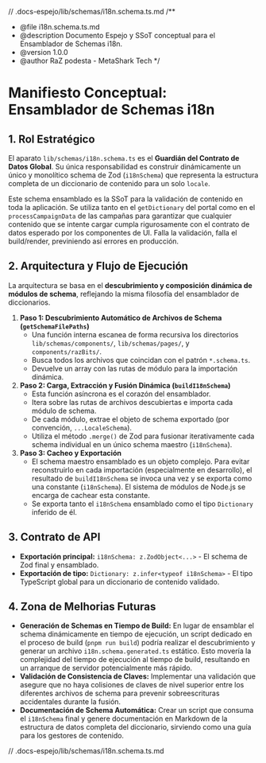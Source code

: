// .docs-espejo/lib/schemas/i18n.schema.ts.md
/**
 * @file i18n.schema.ts.md
 * @description Documento Espejo y SSoT conceptual para el Ensamblador de Schemas i18n.
 * @version 1.0.0
 * @author RaZ podesta - MetaShark Tech
 */

# Manifiesto Conceptual: Ensamblador de Schemas i18n

## 1. Rol Estratégico

El aparato `lib/schemas/i18n.schema.ts` es el **Guardián del Contrato de Datos Global**. Su única responsabilidad es construir dinámicamente un único y monolítico schema de Zod (`i18nSchema`) que representa la estructura completa de un diccionario de contenido para un solo `locale`.

Este schema ensamblado es la SSoT para la validación de contenido en toda la aplicación. Se utiliza tanto en el `getDictionary` del portal como en el `processCampaignData` de las campañas para garantizar que cualquier contenido que se intente cargar cumpla rigurosamente con el contrato de datos esperado por los componentes de UI. Falla la validación, falla el build/render, previniendo así errores en producción.

## 2. Arquitectura y Flujo de Ejecución

La arquitectura se basa en el **descubrimiento y composición dinámica de módulos de schema**, reflejando la misma filosofía del ensamblador de diccionarios.

1.  **Paso 1: Descubrimiento Automático de Archivos de Schema (`getSchemaFilePaths`)**
    *   Una función interna escanea de forma recursiva los directorios `lib/schemas/components/`, `lib/schemas/pages/`, y `components/razBits/`.
    *   Busca todos los archivos que coincidan con el patrón `*.schema.ts`.
    *   Devuelve un array con las rutas de módulo para la importación dinámica.
2.  **Paso 2: Carga, Extracción y Fusión Dinámica (`buildI18nSchema`)**
    *   Esta función asíncrona es el corazón del ensamblador.
    *   Itera sobre las rutas de archivos descubiertas e importa cada módulo de schema.
    *   De cada módulo, extrae el objeto de schema exportado (por convención, `...LocaleSchema`).
    *   Utiliza el método `.merge()` de Zod para fusionar iterativamente cada schema individual en un único schema maestro (`i18nSchema`).
3.  **Paso 3: Cacheo y Exportación**
    *   El schema maestro ensamblado es un objeto complejo. Para evitar reconstruirlo en cada importación (especialmente en desarrollo), el resultado de `buildI18nSchema` se invoca una vez y se exporta como una constante (`i18nSchema`). El sistema de módulos de Node.js se encarga de cachear esta constante.
    *   Se exporta tanto el `i18nSchema` ensamblado como el tipo `Dictionary` inferido de él.

## 3. Contrato de API

-   **Exportación principal:** `i18nSchema: z.ZodObject<...>` - El schema de Zod final y ensamblado.
-   **Exportación de tipo:** `Dictionary: z.infer<typeof i18nSchema>` - El tipo TypeScript global para un diccionario de contenido validado.

## 4. Zona de Melhorias Futuras

*   **Generación de Schemas en Tiempo de Build:** En lugar de ensamblar el schema dinámicamente en tiempo de ejecución, un script dedicado en el proceso de build (`pnpm run build`) podría realizar el descubrimiento y generar un archivo `i18n.schema.generated.ts` estático. Esto movería la complejidad del tiempo de ejecución al tiempo de build, resultando en un arranque de servidor potencialmente más rápido.
*   **Validación de Consistencia de Claves:** Implementar una validación que asegure que no haya colisiones de claves de nivel superior entre los diferentes archivos de schema para prevenir sobreescrituras accidentales durante la fusión.
*   **Documentación de Schema Automática:** Crear un script que consuma el `i18nSchema` final y genere documentación en Markdown de la estructura de datos completa del diccionario, sirviendo como una guía para los gestores de contenido.

// .docs-espejo/lib/schemas/i18n.schema.ts.md